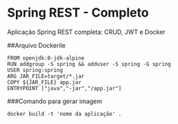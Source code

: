 # Spring REST - Completo
Aplicação Spring REST completa: CRUD, JWT e Docker

##Arquivo Dockerile
```
FROM openjdk:8-jdk-alpine
RUN addgroup -S spring && adduser -S spring -G spring
USER spring:spring
ARG JAR_FILE=target/*.jar
COPY ${JAR_FILE} app.jar
ENTRYPOINT ["java","-jar","/app.jar"]
```

###Comando para gerar imagem
```
docker build -t 'nome da aplicação' .
```